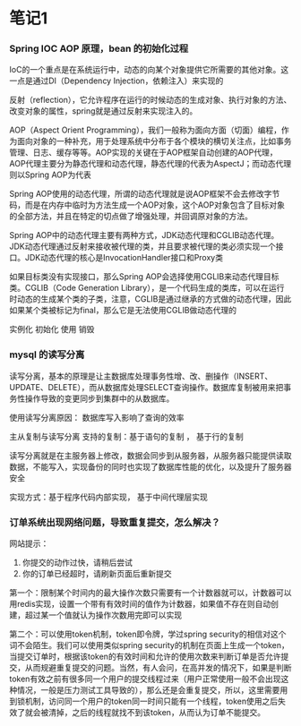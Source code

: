 # 笔记1
###  Spring IOC  AOP 原理，bean 的初始化过程

IoC的一个重点是在系统运行中，动态的向某个对象提供它所需要的其他对象。这一点是通过DI（Dependency Injection，依赖注入）来实现的

反射（reflection），它允许程序在运行的时候动态的生成对象、执行对象的方法、改变对象的属性，spring就是通过反射来实现注入的。

AOP（Aspect Orient Programming），我们一般称为面向方面（切面）编程，作为面向对象的一种补充，用于处理系统中分布于各个模块的横切关注点，比如事务管理、日志、缓存等等。AOP实现的关键在于AOP框架自动创建的AOP代理，AOP代理主要分为静态代理和动态代理，静态代理的代表为AspectJ；而动态代理则以Spring AOP为代表

Spring AOP使用的动态代理，所谓的动态代理就是说AOP框架不会去修改字节码，而是在内存中临时为方法生成一个AOP对象，这个AOP对象包含了目标对象的全部方法，并且在特定的切点做了增强处理，并回调原对象的方法。

Spring AOP中的动态代理主要有两种方式，JDK动态代理和CGLIB动态代理。JDK动态代理通过反射来接收被代理的类，并且要求被代理的类必须实现一个接口。JDK动态代理的核心是InvocationHandler接口和Proxy类

如果目标类没有实现接口，那么Spring AOP会选择使用CGLIB来动态代理目标类。CGLIB（Code Generation Library），是一个代码生成的类库，可以在运行时动态的生成某个类的子类，注意，CGLIB是通过继承的方式做的动态代理，因此如果某个类被标记为final，那么它是无法使用CGLIB做动态代理的

实例化 初始化  使用 销毁 

###  mysql  的读写分离

读写分离，基本的原理是让主数据库处理事务性增、改、删操作（INSERT、UPDATE、DELETE），而从数据库处理SELECT查询操作。数据库复制被用来把事务性操作导致的变更同步到集群中的从数据库。

使用读写分离原因： 数据库写入影响了查询的效率

主从复制与读写分离
支持的复制：基于语句的复制  ，  基于行的复制

读写分离就是在主服务器上修改，数据会同步到从服务器，从服务器只能提供读取数据，不能写入，实现备份的同时也实现了数据库性能的优化，以及提升了服务器安全

实现方式：基于程序代码内部实现，   基于中间代理层实现


###  订单系统出现网络问题，导致重复提交，怎么解决？

网站提示： 
1. 你提交的动作过快，请稍后尝试
2. 你的订单已经超时，请刷新页面后重新提交

第一个：限制某个时间内的最大操作次数只需要有一个计数器就可以，计数器可以用redis实现，设置一个带有有效时间的值作为计数器，如果值不存在则自动创建，超过某一个值就认为操作次数用完即可以实现

第二个：可以使用token机制，token即令牌，学过spring security的相信对这个词不会陌生。我们可以使用类似spring security的机制在页面上生成一个token，当提交订单时，根据该token的有效时间和允许的使用次数来判断订单是否允许提交，从而规避重复提交的问题。当然，有人会问，在高并发的情况下，如果是判断token有效之前有很多同一个用户的提交线程过来（用户正常使用一般不会出现这种情况，一般是压力测试工具导致的），那么还是会重复提交，所以，这里需要用到锁机制，访问同一个用户的token同一时间只能有一个线程，token使用之后失效了就会被清掉，之后的线程就找不到该token，从而认为订单不能提交。


